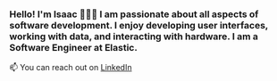 ### Hello! I'm Isaac 👋🏼🤓 I am passionate about all aspects of software development. I enjoy developing user interfaces, working with data, and interacting with hardware. I am a Software Engineer at Elastic.

📫 You can reach out on [LinkedIn](https://www.linkedin.com/in/isaacaflores2/)


